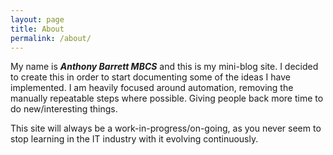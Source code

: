 ```yaml
---
layout: page
title: About
permalink: /about/
---
```


My name is ***Anthony Barrett MBCS*** and this is my mini-blog site. I decided to create this in order to start documenting some of the ideas I have implemented. I am heavily focused around automation, removing the manually repeatable steps where possible. Giving people back more time to do new/interesting things.

This site will always be a work-in-progress/on-going, as you never seem to stop learning in the IT industry with it evolving continuously.
